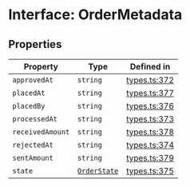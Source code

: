 # Interface: OrderMetadata

## Properties

| Property | Type | Defined in |
| ------ | ------ | ------ |
| `approvedAt` | `string` | [types.ts:372](https://github.com/monerium/js-monorepo/blob/main/packages/sdk/src/types.ts#L372) |
| `placedAt` | `string` | [types.ts:377](https://github.com/monerium/js-monorepo/blob/main/packages/sdk/src/types.ts#L377) |
| `placedBy` | `string` | [types.ts:376](https://github.com/monerium/js-monorepo/blob/main/packages/sdk/src/types.ts#L376) |
| `processedAt` | `string` | [types.ts:373](https://github.com/monerium/js-monorepo/blob/main/packages/sdk/src/types.ts#L373) |
| `receivedAmount` | `string` | [types.ts:378](https://github.com/monerium/js-monorepo/blob/main/packages/sdk/src/types.ts#L378) |
| `rejectedAt` | `string` | [types.ts:374](https://github.com/monerium/js-monorepo/blob/main/packages/sdk/src/types.ts#L374) |
| `sentAmount` | `string` | [types.ts:379](https://github.com/monerium/js-monorepo/blob/main/packages/sdk/src/types.ts#L379) |
| `state` | [`OrderState`](/docs/packages/sdk/enumerations/OrderState.md) | [types.ts:375](https://github.com/monerium/js-monorepo/blob/main/packages/sdk/src/types.ts#L375) |

